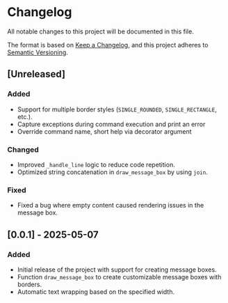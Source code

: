 # Changelog

All notable changes to this project will be documented in this file.

The format is based on [Keep a Changelog](https://keepachangelog.com/en/1.0.0/), and this project adheres to [Semantic Versioning](https://semver.org/).

## [Unreleased]
### Added
- Support for multiple border styles (`SINGLE_ROUNDED`, `SINGLE_RECTANGLE`, etc.).
- Capture exceptions during command execution and print an error
- Override command name, short help via decorator argument

### Changed
- Improved `_handle_line` logic to reduce code repetition.
- Optimized string concatenation in `draw_message_box` by using `join`.

### Fixed
- Fixed a bug where empty content caused rendering issues in the message box.

## [0.0.1] - 2025-05-07
### Added
- Initial release of the project with support for creating message boxes.
- Function `draw_message_box` to create customizable message boxes with borders.
- Automatic text wrapping based on the specified width.
